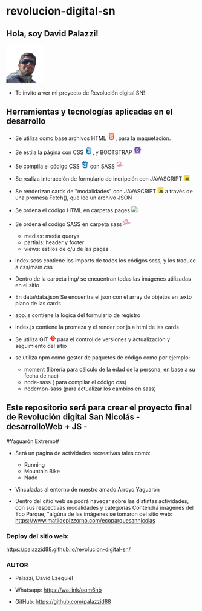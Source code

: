 # revolucion-digital-sn #

## Hola, soy David Palazzi! ##

<img src="./img/profile.png" style="width: 100px; heigth: auto;">
 
* Te invito a ver mi proyecto de Revolución digital SN!


## Herramientas y tecnologías aplicadas en el desarrollo ##

* Se utiliza como base archivos HTML <img src="./img/html5.svg" style="width: 20px; height: auto;">, para la maquetación.

* Se estila la página con CSS <img src="./img/css3.svg" style="width: 20px; height: auto;">, y BOOTSTRAP <img src="./img/bootstrap.svg" style="width: 20px; height: auto;">
* Se compila el código CSS <img src="./img/css3.svg" style="width: 20px; height: auto;"> con SASS <img src="./img/sass.svg" style="width: 20px; height: auto;">
* Se realiza interacción de formulario de incripción con JAVASCRIPT <img src="./img/javascript.svg" style="width: 16px; height: auto;">
* Se renderizan cards de "modalidades" con JAVASCRIPT <img src="./img/javascript.svg" style="width: 16px; height: auto;"> a través de una promesa Fetch(), que lee un archivo JSON
* Se ordena el código HTML  en carpetas pages <img src="./img/html.svg" style="width: 20px; height: auto;">
* Se ordena el código SASS en carpeta sass <img src="./img/sass.svg" style="width: 20px; height: auto;">
    -  medias: media querys 
    -  partials: header y footer 
    -  views: estilos de c/u de las pages
* index.scss contiene los imports de todos los códigos scss, y los traduce a css/main.css
* Dentro de la carpeta img/ se encuentran todas las imágenes utilizadas en el sitio
* En data/data.json Se encuentra el json con el array de objetos en texto plano de las cards
* app.js contiene la lógica del formulario de registro
* index.js contiene la promeza y el render por js a html de las cards
* Se utiliza GIT <img src="./img/git.svg" style="width: 16px; height: auto;"> para el control de versiones y actualización y seguimiento del sitio
* se utiliza npm como gestor de paquetes de código como por ejemplo:
    -  moment (librería para cálculo de la edad de la persona, en base a su fecha de nac)
    -  node-sass ( para compilar el código css)
    -  nodemon-sass (para actualizar los cambios en sass)




## Este repositorio será para crear el proyecto final de Revolución digital San Nicolás - desarrolloWeb + JS - ##


#Yaguarón Extremo#

* Será un pagína de actividades recreativas tales como:

    - Running
    - Mountain Bike
    - Nado

* Vinculadas al entorno de nuestro amado Arroyo Yaguarón

* Dentro del citio web se podrá navegar sobre las distintas actividades, con sus respectivas modalidades y  categorías
Contendrá imágenes del Eco Parque, "algúna de las imágenes se tomaron del sitio web: https://www.matildepizzorno.com/ecoparquesannicolas


### Deploy del sitio web:
https://palazzid88.github.io/revolucion-digital-sn/



### AUTOR ###

* Palazzi, David Ezequiél

* Whatsapp: https://wa.link/oqm6hb
* GitHub: https://github.com/palazzid88


